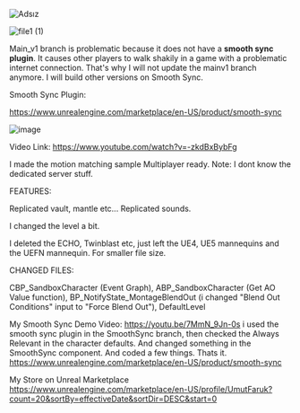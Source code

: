![Adsız](https://github.com/cenairaclub/motionmatchingreplicated/assets/14151235/51de2ad1-1e21-45a0-ba19-819d8a873ea6)

![file1 (1)](https://github.com/cenairaclub/motionmatchingreplicated/assets/14151235/726b0fc4-d24f-45a1-a62c-0c8585e56377)


Main_v1 branch is problematic because it does not have a **smooth sync plugin**. It causes other players to walk shakily in a game with a problematic internet connection. That's why I will not update the mainv1 branch anymore. I will build other versions on Smooth Sync.


Smooth Sync Plugin:


https://www.unrealengine.com/marketplace/en-US/product/smooth-sync



![image](https://github.com/cenairaclub/motionmatchingreplicated/assets/14151235/8017843d-8275-4025-8b3b-23dc8f4d57a8)


Video Link:
https://www.youtube.com/watch?v=-zkdBxBybFg


I made the motion matching sample Multiplayer ready. Note: I dont know the dedicated server stuff.

FEATURES:


Replicated vault, mantle etc... Replicated sounds. 

I changed the level a bit. 

I deleted the ECHO, Twinblast etc, just left the UE4, UE5 mannequins and the UEFN mannequin. For smaller file size.

CHANGED FILES:

CBP_SandboxCharacter (Event Graph), ABP_SandboxCharacter (Get AO Value function), BP_NotifyState_MontageBlendOut (i changed "Blend Out Conditions" input to "Force Blend Out"), DefaultLevel



My Smooth Sync Demo Video: https://youtu.be/7MmN_9Jn-0s
i used the smooth sync plugin in the SmoothSync branch, then checked the Always Relevant in the character defaults. And changed something in the SmoothSync component. And coded a few things. Thats it.
https://www.unrealengine.com/marketplace/en-US/product/smooth-sync


My Store on Unreal Marketplace
https://www.unrealengine.com/marketplace/en-US/profile/UmutFaruk?count=20&sortBy=effectiveDate&sortDir=DESC&start=0
